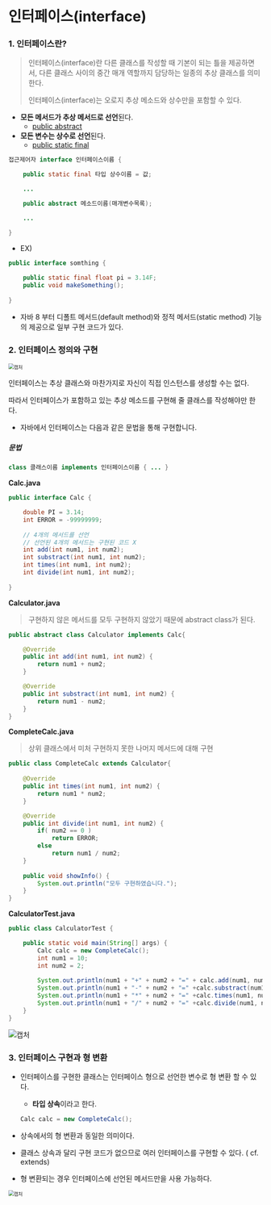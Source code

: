 # 인터페이스(interface)

### 1. 인터페이스란?

> 인터페이스(interface)란 다른 클래스를 작성할 때 기본이 되는 틀을 제공하면서, 다른 클래스 사이의 중간 매개 역할까지 담당하는 일종의 추상 클래스를 의미한다.
>
> 인터페이스(interface)는 오로지 추상 메소드와 상수만을 포함할 수 있다.

- **모든 메서드가 추상 메서드로 선언**된다.
  - <u>public abstract</u>
- **모든 변수는 상수로 선언**된다.
  - <u>public static final</u>

````java
접근제어자 interface 인터페이스이름 {

    public static final 타입 상수이름 = 값;

    ...

    public abstract 메소드이름(매개변수목록);

    ...

}
````

- EX) 

```java
public interface somthing {
	
    public static final float pi = 3.14F;
    public void makeSomething();
    
}
```

- 자바 8 부터 디폴트 메서드(default method)와 정적 메서드(static method) 기능의 제공으로 일부 구현 코드가 있다.



### 2. 인터페이스 정의와 구현

<img src="https://user-images.githubusercontent.com/42603919/150759649-1037b075-5042-47eb-9155-1e5597ee9138.PNG" alt="캡처" style="zoom:67%;" />

인터페이스는 추상 클래스와 마찬가지로 자신이 직접 인스턴스를 생성할 수는 없다.

따라서 인터페이스가 포함하고 있는 추상 메소드를 구현해 줄 클래스를 작성해야만 한다.

- 자바에서 인터페이스는 다음과 같은 문법을 통해 구현합니다.

##### 문법

````java
class 클래스이름 implements 인터페이스이름 { ... }
````





**Calc.java**

```java
public interface Calc {

	double PI = 3.14;
	int ERROR = -99999999;
	
    // 4개의 메서드를 선언
    // 선언된 4개의 메서드는 구현된 코드 X
	int add(int num1, int num2);
	int substract(int num1, int num2);
	int times(int num1, int num2);
	int divide(int num1, int num2);
	
}
```



**Calculator.java**

> 구현하지 않은 메서드를 모두 구현하지 않았기 때문에 abstract class가 된다.

```java
public abstract class Calculator implements Calc{

	@Override
	public int add(int num1, int num2) {
		return num1 + num2;
	}

	@Override
	public int substract(int num1, int num2) {
		return num1 - num2;
	}
}
```



**CompleteCalc.java**

> 상위 클래스에서 미처 구현하지 못한 나머지 메서드에 대해 구현

```java
public class CompleteCalc extends Calculator{
	
	@Override
	public int times(int num1, int num2) {
		return num1 * num2;
	}

	@Override
	public int divide(int num1, int num2) {
		if( num2 == 0 )
			return ERROR;
		else 
			return num1 / num2;
	}
	
	public void showInfo() {
		System.out.println("모두 구현하였습니다.");
	}
}
```



**CalculatorTest.java**

```java
public class CalculatorTest {

	public static void main(String[] args) {
		Calc calc = new CompleteCalc();
		int num1 = 10;
		int num2 = 2;
		
		System.out.println(num1 + "+" + num2 + "=" + calc.add(num1, num2));
		System.out.println(num1 + "-" + num2 + "=" +calc.substract(num1, num2));
		System.out.println(num1 + "*" + num2 + "=" +calc.times(num1, num2));
		System.out.println(num1 + "/" + num2 + "=" +calc.divide(num1, num2));
	}
}
```

![캡처](https://user-images.githubusercontent.com/42603919/150760389-ce77ee9a-5583-4c42-a2c8-dc7b29257d28.PNG)



### 3. 인터페이스 구현과 형 변환

- 인터페이스를 구현한 클래스는 인터페이스 형으로 선언한 변수로 형 변환 할 수 있다.

  - **타입 상속**이라고 한다.

  ````java
  Calc calc = new CompleteCalc();
  ````

- 상속에서의 형 변환과 동일한 의미이다.

- 클래스 상속과 달리 구현 코드가 없으므로 여러 인터페이스를 구현할 수 있다. ( cf. extends)

- 형 변환되는 경우 인터페이스에 선언된 메서드만을 사용 가능하다.

<img src="https://user-images.githubusercontent.com/42603919/150759830-c25f3862-7bd7-4f4f-a98c-3fa1f95b0371.PNG" alt="캡처" style="zoom:67%;" />

